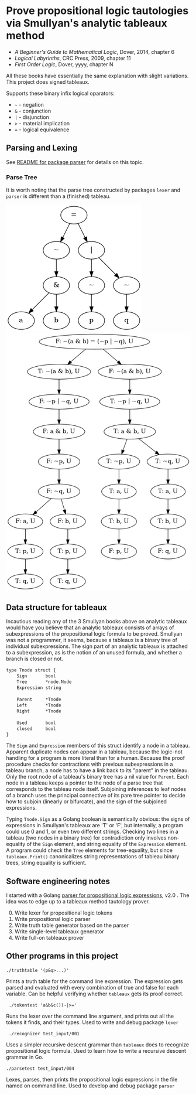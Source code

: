 # Prove propositional logic tautologies via Smullyan's analytic tableaux method 

* _A Beginner's Guide to Mathematical Logic_, Dover, 2014, chapter 6
* _Logical Labyrinths_, CRC Press, 2009, chapter 11
* _First Order Logic_, Dover, yyyy, chapter N

All these books have essentially the same explanation with slight variations.
This project does signed tableaux.


Supports these binary infix logical oparators:

* `~` - negation
* `&` - conjunction
* `|` - disjunction
* `>` - material implication
* `=` - logical equivalence

## Parsing and Lexing

See [README for package parser](https://github.com/bediger4000/tableaux-in-go/tree/master/src/parser)  for details on this topic.

### Parse Tree

It is worth noting that the parse tree constructed by packages `lexer` and `parser` is different
than a (finished) tableau.


![Parse tree for `~(p&q)=(~p|~q)`](https://raw.githubusercontent.com/bediger4000/tableaux-in-go/master/examplep.png) ![Finished tableau for`~(p&q)=(~p|~q)`](https://raw.githubusercontent.com/bediger4000/tableaux-in-go/master/examplet.png)


## Data structure for tableaux

Incautious reading any of the 3 Smullyan books  above on analytic tableaux would have you
believe that an analytic tableaux consists of arrays of subexpressions of the propositional
logic formula to be proved. Smullyan was not a programmer, it seems, because a tableaux is
a binary tree of individual subexpressions. The sign part of an analytic tableaux is attached
to a subexpression, as is the notion of an unused formula, and whether a branch is closed or not.

    type Tnode struct {
        Sign       bool
        Tree       *node.Node
        Expression string
    
        Parent     *Tnode
        Left       *Tnode
        Right      *Tnode
    
        Used       bool
        closed     bool
    }

The `Sign` and `Expression` members of this struct identify a node in a tableau. Apparent duplicate 
nodes can appear in a tableau, because the logic-not handling for a program is more literal than
for a human. Because the proof procedure checks for contractions with previous subexpressions in
a tableau branch, a node has to have a link back to its "parent" in the tableau. Only the root
node of a tableau's binary tree has a nil value for `Parent`. Each node in a tableau keeps a pointer
to the node of a parse tree that corresponds to the tableau node itself. Subjoining inferences
to leaf nodes of a branch uses the principal connective of its pare tree pointer to decide
how to subjoin (linearly or bifurcate), and the sign of the subjoined expressions.

Typing `Tnode.Sign` as a Golang boolean is semantically obvious: the signs of expressions
in Smullyan's tableaux are 'T' or 'F', but internally, a program could use 0 and 1, or even
two different strings. Checking two lines in a tableau (two nodes in a binary tree) for
contradiction only involves non-equality of the `Sign` element, and string equality of the
`Expression` element. A program could check the `Tree` elements for tree-equality, but since
`tableaux.Print()` canonicalizes string representations of tableau binary trees, string equality
is sufficient.

## Software engineering notes

I started with a Golang [parser for propositional logic expressions](https://github.com/bediger4000/propositional-logic-go),
v2.0 . The idea was to edge up to a tableaux method tautology prover.

0. Write lexer for propositional logic tokens
1. Write propositional logic parser
2. Write truth table generator based on the parser
3. Write single-level tableaux generator
4. Write full-on tableaux prover 

## Other programs in this project

    ./truthtable '(p&q>...)'

Prints a truth table for the command line expression. The expression gets parsed and
evaluated with every combination of true and false for each variable. Can be helpful
verifying whether `tableaux` gets its proof correct.

     ./tokentest 'a&b&c())~|>='

Runs the lexer over the command line argument, and prints out all the tokens it finds,
and their types. Used to write and debug package `lexer`

     ./recognizer test_input/001

Uses a simpler recursive descent grammar than `tableaux` does to recognize propositional logic
formula. Used to learn how to write a recursive descent grammar in Go.

    ./parsetest test_input/004

Lexes, parses, then prints the propositional logic expressions in the file named
on command line. Used to develop and debug package `parser`
